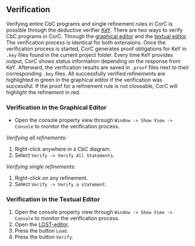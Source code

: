 ## Verification
Verifying entire CbC programs and single refinement rules in CorC is possible through the deductive verifier [KeY](https://www.key-project.org/thebook2/). There are two ways to verify CbC programs in CorC. Through the [graphical editor](#verification-in-the-graphical-editor) and the [textual editor](#verification-in-the-textual-editor). The verification process is identical for both extensions. Once the verification process is started, CorC generates proof obligations for KeY in `.key` files found in the current project folder. Every time KeY provides output, CorC shows status information depending on the response from KeY. Afterward, the verification results are saved in `.proof` files next to their corresponding `.key` files. All successfully verified refinements are highlighted in green in the graphical editor if the verification was successful. If the proof for a refinement rule is not closeable, CorC will highlight the refinement in red.

### Verification in the Graphical Editor
- Open the console property view through `Window -> Show View -> Console` to monitor the verification process.

*Verifying all refinements*:
1. Right-click anywhere in a CbC diagram.
2. Select `Verify -> Verify All Statements`.

*Verifying single refinements*:
1. Right-click on any refinement.
2. Select `Verify -> Verify a statement`.

### Verification in the Textual Editor
1. Open the console property view through `Window -> Show View -> Console` to monitor the verification process.
2. Open the [LOST-editor](#textual-editor).
3. Press the button `Load`.
4. Press the button `Verify`.

